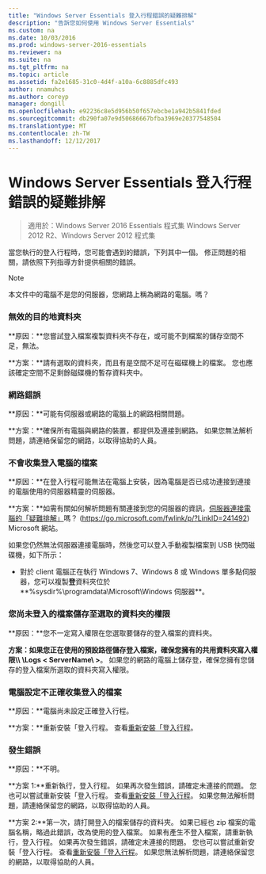 ```yaml
---
title: "Windows Server Essentials 登入行程錯誤的疑難排解"
description: "告訴您如何使用 Windows Server Essentials"
ms.custom: na
ms.date: 10/03/2016
ms.prod: windows-server-2016-essentials
ms.reviewer: na
ms.suite: na
ms.tgt_pltfrm: na
ms.topic: article
ms.assetid: fa2e1685-31c0-4d4f-a10a-6c8885dfc493
author: nnamuhcs
ms.author: coreyp
manager: dongill
ms.openlocfilehash: e92236c8e5d956b50f657ebcbe1a942b5841fded
ms.sourcegitcommit: db290fa07e9d50686667bfba3969e20377548504
ms.translationtype: MT
ms.contentlocale: zh-TW
ms.lasthandoff: 12/12/2017
---
```

# <a name="troubleshoot-windows-server-essentials-log-collector-errors"></a>Windows Server Essentials 登入行程錯誤的疑難排解

>適用於：Windows Server 2016 Essentials 程式集 Windows Server 2012 R2、Windows Server 2012 程式集

當您執行的登入行程時，您可能會遇到的錯誤，下列其中一個。 修正問題的相關，請依照下列指導方針提供相關的錯誤。  
  
> [!NOTE]
>  本文件中的電腦不是您的伺服器，您網路上稱為網路的電腦。嗎？  
  
###  <a name="BKMK_TheDestinationFolderIsNotValid"></a>無效的目的地資料夾  
 **原因：**您嘗試登入檔案複製資料夾不存在，或可能不到檔案的儲存空間不足，無法。  
  
 **方案：**請有選取的資料夾，而且有是空間不足可在磁碟機上的檔案。 您也應該確定空間不足剩餘磁碟機的暫存資料夾中。  
  
###  <a name="BKMK_ANetworkErrorHasOccurred"></a>網路錯誤  
 **原因：**可能有伺服器或網路的電腦上的網路相關問題。  
  
 **方案：**確保所有電腦與網路的裝置，都提供及連接到網路。 如果您無法解析問題，請連絡保留您的網路，以取得協助的人員。  
  
###  <a name="BKMK_CannotCollectLogFiles"></a>不會收集登入電腦的檔案  
 **原因：**在登入行程可能無法在電腦上安裝，因為電腦是否已成功連接到連接的電腦使用的伺服器精靈的伺服器。  
  
 **方案：**如需有關如何解析問題有關連接到您的伺服器的資訊，[伺服器連接電腦的「疑難排解」](https://go.microsoft.com/fwlink/p/?LinkID=241492)嗎？ (https://go.microsoft.com/fwlink/p/?LinkID=241492) Microsoft 網站。  
  
 如果您仍然無法伺服器連接電腦時，然後您可以登入手動複製檔案到 USB 快閃磁碟機，如下所示：  
  
-   對於 client 電腦正在執行 Windows 7、Windows 8 或 Windows 單多點伺服器，您可以複製**登**資料夾位於**%sysdir%\programdata\Microsoft\Windows 伺服器**。  
  
###  <a name="BKMK_YouDoNotHavePermission"></a>您尚未登入的檔案儲存至選取的資料夾的權限  
 **原因：**您不一定寫入權限在您選取要儲存的登入檔案的資料夾。  
  
 **方案：**如果您正在使用的預設路徑儲存登入檔案，確保您擁有的共用資料夾寫入權限**\\\ \Logs < ServerName\ >**。 如果您的網路的電腦上儲存登，確保您擁有您儲存的登入檔案所選取的資料夾寫入權限。  
  
###  <a name="BKMK_TheComputerIsNotConfiguredProperly"></a>電腦設定不正確收集登入的檔案  
 **原因：**電腦尚未設定正確登入行程。  
  
 **方案：**重新安裝「登入行程。 查看[重新安裝「登入行程](Install-the-Windows-Server-Essentials-Log-Collector.md#BKMK_Reinstall)。  
  
###  <a name="BKMK_AnUnknownErrorOccurred"></a>發生錯誤  
 **原因：**不明。  
  
 **方案 1:**重新執行，登入行程。 如果再次發生錯誤，請確定未連接的問題。 您也可以嘗試重新安裝「登入行程。 查看[重新安裝「登入行程](Install-the-Windows-Server-Essentials-Log-Collector.md#BKMK_Reinstall)。 如果您無法解析問題，請連絡保留您的網路，以取得協助的人員。  
  
 **方案 2:**第一次，請打開登入的檔案儲存的資料夾。 如果已經也 zip 檔案的電腦名稱，略過此錯誤，改為使用的登入檔案。 如果有產生不登入檔案，請重新執行，登入行程。 如果再次發生錯誤，請確定未連接的問題。 您也可以嘗試重新安裝「登入行程。 查看[重新安裝「登入行程](Install-the-Windows-Server-Essentials-Log-Collector.md#BKMK_Reinstall)。 如果您無法解析問題，請連絡保留您的網路，以取得協助的人員。